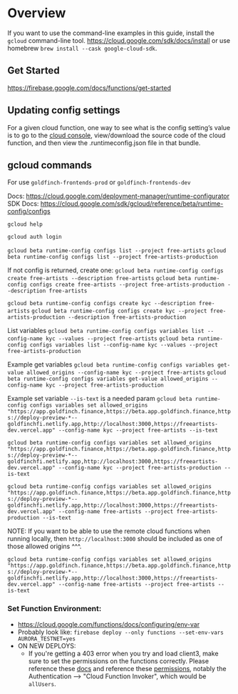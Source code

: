 # Overview

If you want to use the command-line examples in this guide, install the `gcloud` command-line tool. https://cloud.google.com/sdk/docs/install or use homebrew `brew install --cask google-cloud-sdk`.

## Get Started

https://firebase.google.com/docs/functions/get-started

## Updating config settings
For a given cloud function, one way to see what is the config setting’s value is to go to the [cloud console]("https://console.cloud.google.com/functions/details/us-central1/kycStatus?env=gen1&project=goldfinch-frontends-prod&tab=source"), view/download the source code of the cloud function, and then view the .runtimeconfig.json file in that bundle.

## gcloud commands

For <projects> use `goldfinch-frontends-prod` or `goldfinch-frontends-dev`

Docs: https://cloud.google.com/deployment-manager/runtime-configurator
SDK Docs: https://cloud.google.com/sdk/gcloud/reference/beta/runtime-config/configs


`gcloud help`

`gcloud auth login`

`gcloud beta runtime-config configs list --project free-artists`
`gcloud beta runtime-config configs list --project free-artists-production`

If not config is returned, create one: 
`gcloud beta runtime-config configs create free-artists --description free-artists`
`gcloud beta runtime-config configs create free-artists --project free-artists-production --description free-artists`

`gcloud beta runtime-config configs create kyc --description free-artists`
`gcloud beta runtime-config configs create kyc --project free-artists-production --description free-artists-production`

List variables
`gcloud beta runtime-config configs variables list --config-name kyc --values --project free-artists`
`gcloud beta runtime-config configs variables list --config-name kyc --values --project free-artists-production`

Example get variables
`gcloud beta runtime-config configs variables get-value allowed_origins --config-name kyc --project free-artists`
`gcloud beta runtime-config configs variables get-value allowed_origins --config-name kyc --project free-artists-production`

Example set variable `--is-text` is a needed param
`gcloud beta runtime-config configs variables set allowed_origins "https://app.goldfinch.finance,https://beta.app.goldfinch.finance,https://deploy-preview-*--goldfinchfi.netlify.app,http://localhost:3000,https://freeartists-dev.vercel.app" --config-name kyc --project free-artists --is-text`

`gcloud beta runtime-config configs variables set allowed_origins "https://app.goldfinch.finance,https://beta.app.goldfinch.finance,https://deploy-preview-*--goldfinchfi.netlify.app,http://localhost:3000,https://freeartists-dev.vercel.app" --config-name kyc --project free-artists-production --is-text`

`gcloud beta runtime-config configs variables set allowed_origins "https://app.goldfinch.finance,https://beta.app.goldfinch.finance,https://deploy-preview-*--goldfinchfi.netlify.app,http://localhost:3000,https://freeartists-dev.vercel.app" --config-name free-artists --project free-artists-production --is-text`

NOTE: If you want to be able to use the remote cloud functions when running locally, then `http://localhost:3000` should be included as one of those allowed origins ^^^.


`gcloud beta runtime-config configs variables set allowed_origins "https://app.goldfinch.finance,https://beta.app.goldfinch.finance,https://deploy-preview-*--goldfinchfi.netlify.app,http://localhost:3000,https://freeartists-dev.vercel.app" --config-name free-artists --project free-artists --is-text`


### Set Function Environment:
- https://cloud.google.com/functions/docs/configuring/env-var
- Probably look like: `firebase deploy --only functions --set-env-vars AURORA_TESTNET=yes`
- ON NEW DEPLOYS:
    - If you're getting a 403 error when you try and load client3, make sure to set the permissions on the functions correctly. Please reference these [docs](https://cloud.google.com/functions/docs/securing/managing-access-iam#allowing_unauthenticated_function_invocation) and reference these [permissions](https://console.cloud.google.com/functions/list?authuser=1&project=free-artists), notably the Authentication --> "Cloud Function Invoker", which would be `allUsers`.
